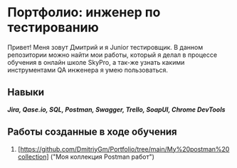 # Портфолио: инженер по тестированию
Привет! Меня зовут Дмитрий и я Junior тестировщик.
В данном репозитории можно найти мои работы, который я делал в процессе обучения в онлайн школе SkyPro, а так-же узнать какими инструментами QA инженера я умею пользоваться.
## Навыки
***Jira, Qase.io, SQL, Postman, Swagger,
Trello, SoapUI, Chrome DevTools***
## Работы созданные в ходе обучения
1. [https://github.com/DmitriyGm/Portfolio/tree/main/My%20postman%20collection] ("Моя коллекция Postman работ") 
